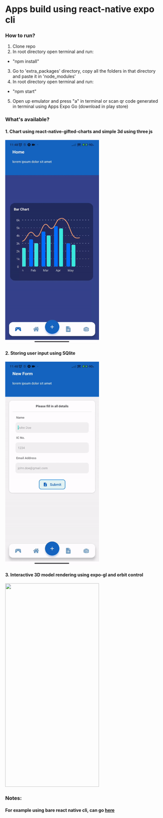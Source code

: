 # Apps build using react-native expo cli

### How to run?
1. Clone repo
2. In root directory open terminal and run:
  - "npm install"
3. Go to 'extra_packages' directory, copy all the folders in that directory and paste it in 'node_modules'
4. In root directory open terminal and run:
  - "npm start"
5. Open up emulator and press "a" in terminal or scan qr code generated in terminal using Apps Expo Go (download in play store)

### What's available?

#### 1. Chart using react-native-gifted-charts and simple 3d using three js

<img src="https://github.com/AslamHamdi/react-native-mobile-app-sample/blob/main/assets/refs/Expo_app_home.gif" width="300" height="650"/>

#### 2. Storing user input using SQlite

<img src="https://github.com/AslamHamdi/react-native-mobile-app-sample/blob/main/assets/refs/expo_app_form.gif" width="300" height="650"/>

#### 3. Interactive 3D model rendering using expo-gl and orbit control

<img src="https://github.com/AslamHamdi/react-native-mobile-app-sample/blob/main/assets/refs/expo_app_threeD2.gif" width="300" height="650"/>


### Notes:

#### For example using bare react native cli, can go [here](https://github.com/AslamHamdi/bare-RN-mobile-app-sample)
   
